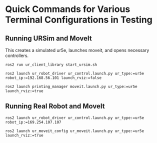 # Quick Commands for Various Terminal Configurations in Testing

## Running URSim and MoveIt 

This creates a simulated ur5e, launches moveit, and opens necessary controllers.

`ros2 run ur_client_library start_ursim.sh`

`ros2 launch ur_robot_driver ur_control.launch.py ur_type:=ur5e robot_ip:=192.168.56.101 launch_rviz:=false`

`ros2 launch printing_manager moveit.launch.py ur_type:=ur5e launch_rviz:=true`

## Running Real Robot and MoveIt

`ros2 launch ur_robot_driver ur_control.launch.py ur_type:=ur5e robot_ip:=169.254.107.107`

`ros2 launch ur_moveit_config ur_moveit.launch.py ur_type:=ur5e launch_rviz:=true`
